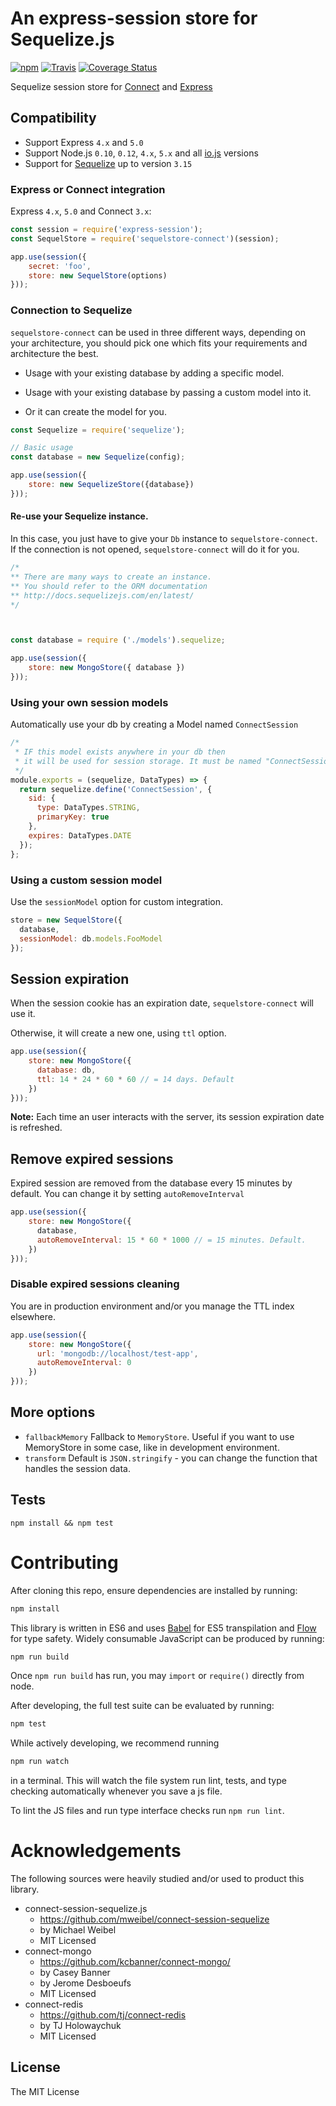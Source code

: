 # An express-session store for Sequelize.js

[![npm](https://img.shields.io/npm/v/npm.svg)](https://www.npmjs.com/package/sequelstore-connect)
[![Travis](https://img.shields.io/travis/rust-lang/rust.svg)](https://travis-ci.org/MattMcFarland/sequelstore-connect)
[![Coverage Status](https://coveralls.io/repos/MattMcFarland/sequelstore-connect/badge.svg?branch=master&service=github)](https://coveralls.io/github/MattMcFarland/sequelstore-connect?branch=master)

Sequelize session store for [Connect](https://github.com/senchalabs/connect) and [Express](http://expressjs.com/)

## Compatibility

* Support Express `4.x` and `5.0`
* Support Node.js `0.10`, `0.12`, `4.x`, `5.x` and all [io.js](https://iojs.org) versions
* Support for [Sequelize](http://docs.sequelizejs.com/en/latest/) up to version  `3.15`


### Express or Connect integration

Express `4.x`, `5.0` and Connect `3.x`:

```js
const session = require('express-session');
const SequelStore = require('sequelstore-connect')(session);

app.use(session({
    secret: 'foo',
    store: new SequelStore(options)
}));
```

### Connection to Sequelize

`sequelstore-connect` can be used in three different ways,
depending on your architecture, you should pick one which fits your
requirements and architecture the best.

- Usage with your existing database by adding a specific model.

- Usage with your existing database by passing a custom model into it.

- Or it can create the model for you.


```js
const Sequelize = require('sequelize');

// Basic usage
const database = new Sequelize(config);

app.use(session({
    store: new SequelizeStore({database})
}));
```


#### Re-use your Sequelize instance.

In this case, you just have to give your `Db` instance to `sequelstore-connect`.
If the connection is not opened, `sequelstore-connect` will do it for you.

```js
/*
** There are many ways to create an instance.
** You should refer to the ORM documentation
** http://docs.sequelizejs.com/en/latest/
*/



const database = require ('./models').sequelize;

app.use(session({
    store: new MongoStore({ database })
}));
```


### Using your own session models

Automatically use your db by creating a Model named `ConnectSession`

```js
/*
 * IF this model exists anywhere in your db then
 * it will be used for session storage. It must be named "ConnectSession"
 */
module.exports = (sequelize, DataTypes) => {
  return sequelize.define('ConnectSession', {
    sid: {
      type: DataTypes.STRING,
      primaryKey: true
    },
    expires: DataTypes.DATE
  });
};
```

### Using a custom session model

Use the `sessionModel` option for custom integration.

```js
store = new SequelStore({
  database,
  sessionModel: db.models.FooModel
});
```



## Session expiration

When the session cookie has an expiration date, `sequelstore-connect` will use it.

Otherwise, it will create a new one, using `ttl` option.

```js
app.use(session({
    store: new MongoStore({
      database: db,
      ttl: 14 * 24 * 60 * 60 // = 14 days. Default
    })
}));
```

__Note:__ Each time an user interacts with the server, its session expiration date is refreshed.


## Remove expired sessions
Expired session are removed from the database every 15 minutes by default.
You can change it by setting `autoRemoveInterval`


```js
app.use(session({
    store: new MongoStore({
      database,
      autoRemoveInterval: 15 * 60 * 1000 // = 15 minutes. Default.
    })
}));
```

### Disable expired sessions cleaning

You are in production environment and/or you manage the TTL index elsewhere.

```js
app.use(session({
    store: new MongoStore({
      url: 'mongodb://localhost/test-app',
      autoRemoveInterval: 0
    })
}));
```


## More options

  - `fallbackMemory` Fallback to `MemoryStore`. Useful if you want to use MemoryStore in some case, like in development environment.
  - `transform` Default is `JSON.stringify` - you can change the function that handles the session data.

## Tests

    npm install && npm test

# Contributing

After cloning this repo, ensure dependencies are installed by running:

```sh
npm install
```

This library is written in ES6 and uses [Babel](http://babeljs.io/) for ES5
transpilation and [Flow](http://flowtype.org/) for type safety. Widely
consumable JavaScript can be produced by running:

```sh
npm run build
```

Once `npm run build` has run, you may `import` or `require()` directly from
node.

After developing, the full test suite can be evaluated by running:

```sh
npm test
```

While actively developing, we recommend running

```sh
npm run watch
```

in a terminal. This will watch the file system run lint, tests, and type
checking automatically whenever you save a js file.

To lint the JS files and run type interface checks run `npm run lint`.

# Acknowledgements

The following sources were heavily studied and/or used to product this library.

* connect-session-sequelize.js
  - https://github.com/mweibel/connect-session-sequelize
  - by Michael Weibel
  - MIT Licensed
* connect-mongo
  - https://github.com/kcbanner/connect-mongo/
  - by Casey Banner
  - by Jerome Desboeufs
  - MIT Licensed
* connect-redis
  - https://github.com/tj/connect-redis
  - by TJ Holowaychuk
  - MIT Licensed

## License

The MIT License
